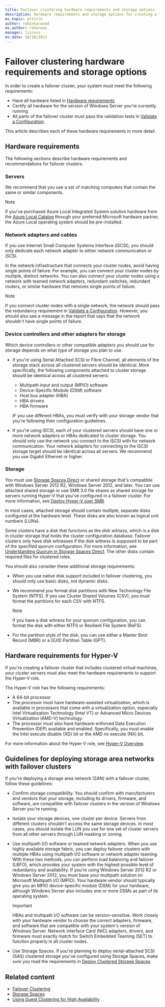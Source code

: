```yaml
---
title: Failover clustering hardware requirements and storage options
description: Hardware requirements and storage options for creating a failover cluster.
ms.topic: article
author: robinharwood
ms.author: roharwoo
manager: lizross
ms.date: 10/10/2023
---
```

# Failover clustering hardware requirements and storage options



In order to create a failover cluster, your system must meet the following requirements:

- Have all hardware listed in [Hardware requirements](#hardware-requirements)
- Certify all hardware for the version of Windows Server you're currently running
- All parts of the failover cluster must pass the validation tests in [Validate a Configuration](/previous-versions/windows/it-pro/windows-server-2012-r2-and-2012/jj134244(v=ws.11)#step-2-validate-a-new-or-existing-failover-cluster).

This article describes each of these hardware requirements in more detail.

## Hardware requirements

The following sections describe hardware requirements and recommendations for failover clusters.

### Servers

We recommend that you use a set of matching computers that contain the same or similar components.

> [!NOTE]
> If you've purchased Azure Local Integrated System solution hardware from the [Azure Local Catalog](https://azurestackhcisolutions.azure.microsoft.com/) through your preferred Microsoft hardware partner, the Azure Local operating system should be pre-installed.

### Network adapters and cables

If you use Internet Small Computer Systems Interface (iSCSI), you should only dedicate each network adapter to either network communication or iSCSI.

In the network infrastructure that connects your cluster nodes, avoid having single points of failure. For example, you can connect your cluster nodes by multiple, distinct networks. You can also connect your cluster nodes using a network with teamed network adapters, redundant switches, redundant routers, or similar hardware that removes single points of failure.

>[!NOTE]
>If you connect cluster nodes with a single network, the network should pass the redundancy requirement in [Validate a Configuration](/previous-versions/windows/it-pro/windows-server-2012-r2-and-2012/jj134244(v=ws.11)#step-2-validate-a-new-or-existing-failover-cluster). However, you should also see a message in the report that says that the network shouldn't have single points of failure.

### Device controllers and other adapters for storage

Which device controllers or other compatible adapters you should use for storage depends on what type of storage you plan to use.

- If you're using Serial Attached SCSI or Fibre Channel, all elements of the storage stack across all clustered servers should be identical. More specifically, the following components attached to cluster storage should be identical across all clustered servers:

  - Multipath input and output (MPIO) software
  - Device-Specific Module (DSM) software
  - Host bus adapter (HBA)
  - HBA drivers
  - HBA firmware
  
  IF you use different HBAs, you must verify with your storage vendor that you're following their configuration guidelines.

- If you're using iSCSI, each of your clustered servers should have one or more network adapters or HBAs dedicated to cluster storage. You should only use the network you connect to the iSCSI with for network communication. Your network adapters for connecting to the iSCSI storage target should be identical across all servers. We recommend you use Gigabit Ethernet or higher.

### Storage

You must use [Storage Spaces Direct](/azure/azure-local/concepts/storage-spaces-direct-overview?context=/windows-server/context/windows-server-storage) or shared storage that's compatible with Windows Server 2012 R2, Windows Server 2012, and later. You can use attached shared storage or use SMB 3.0 file shares as shared storage for servers running Hyper-V that you've configured in a failover cluster. For more information, see [Deploy Hyper-V over SMB](/previous-versions/windows/it-pro/windows-server-2012-r2-and-2012/jj134187(v%3dws.11)).

In most cases, attached storage should contain multiple, separate disks configured at the hardware level. These disks are also known as logical unit numbers (LUNs). 

Some clusters have a disk that functions as the *disk witness*, which is a disk in cluster storage that holds the cluster configuration database. Failover clusters only have disk witnesses if the disk witness is supposed to be part of the specified quorum configuration. For more information, see [Understanding Quorum in Storage Spaces Direct](/azure/azure-local/concepts/quorum?context=/windows-server/context/windows-server-storage). The other disks contain required files for clustered roles.

You should also consider these additional storage requirements:

- When you use native disk support included in failover clustering, you should only use basic disks, not dynamic disks.
- We recommend you format disk partitions with New Technology File System (NTFS). If you use Cluster Shared Volumes (CSV), you must format the partitions for each CSV with NTFS.
  
  >[!NOTE]
  >If you have a disk witness for your quorum configuration, you can format the disk with either NTFS or Resilient File System (ReFS).

- For the partition style of the disk, you can use either a Master Boot Record (MBR) or a GUID Partition Table (GPT).

## Hardware requirements for Hyper-V

If you're creating a failover cluster that includes clustered virtual machines, your cluster servers must also meet the hardware requirements to support the Hyper-V role.

The Hyper-V role has the following requirements:

- A 64-bit processor
- The processor must have hardware-assisted virtualization, which is available in processors that come with a virtualization option, especially Intel Virtualization Technology (Intel VT) or Advanced Micro Devices Virtualization (AMD-V) technology.
- The processor must also have hardware-enforced Data Execution Prevention (DEP) available and enabled. Specifically, you must enable the Intel execute disable (XD) bit or the AMD no execute (NX) bit.

For more information about the Hyper-V role, see [Hyper-V Overview](</previous-versions/windows/it-pro/windows-server-2012-r2-and-2012/hh831531(v%3dws.11)>).

## Guidelines for deploying storage area networks with failover clusters

If you're deploying a storage area network (SAN) with a failover cluster, follow these guidelines:

- Confirm storage compatibility. You should confirm with manufacturers and vendors that your storage, including its drivers, firmware, and software, are compatible with failover clusters in the version of Windows Server you're running.
- Isolate your storage devices, one cluster per device. Servers from different clusters shouldn't access the same storage devices. In most cases, you should isolate the LUN you use for one set of cluster servers from all other servers through LUN masking or zoning.
- Use multipath I/O software or teamed network adapters. When you use highly available storage fabric, you can deploy failover clusters with multiple HBAs using multipath I/O software or network adapter teaming. With these two methods, you can perform load balancing and failover (LBFO), which provides your system with the highest possible level of redundancy and availability. If you're using Windows Server 2012 R2 or Windows Server 2012, you must base your multipath solution on Microsoft Multipath I/O (MPIO). Your hardware vendor should typically give you an MPIO device-specific module (DSM) for your hardware, although Windows Server also includes one or more DSMs as part of its operating system.

  >[!IMPORTANT]
  >HBAs and multipath I/O software can be version-sensitive. Work closely with your hardware vendor to choose the correct adapters, firmware, and software that are compatible with your system's version of Windows Server. Network Interface Card (NIC) adapters, drivers, and firmware must exactly match for Switch Embedded Teaming (SET) to function properly in all cluster nodes.

- Use Storage Spaces. If you're planning to deploy serial-attached SCSI (SAS) clustered storage you've configured using Storage Spaces, make sure you read the requirements in [Deploy Clustered Storage Spaces](/previous-versions/windows/it-pro/windows-server-2012-r2-and-2012/jj822937(v%3dws.11)).

## Related content

- [Failover Clustering](./failover-clustering-overview.md)
- [Storage Spaces](/previous-versions/windows/it-pro/windows-server-2012-r2-and-2012/hh831739(v%3dws.11))
- [Using Guest Clustering for High Availability](/previous-versions/windows/it-pro/windows-server-2012-r2-and-2012/dn440540(v%3dws.11))
